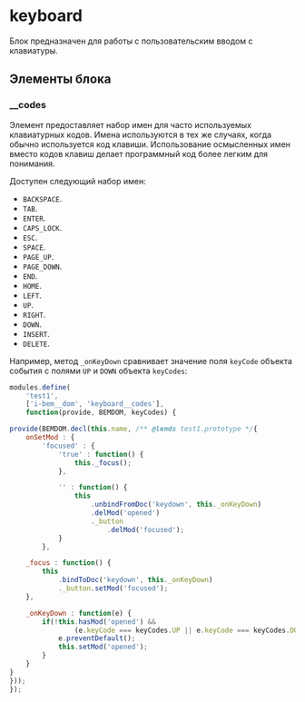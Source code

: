 # keyboard

Блок предназначен для работы с пользовательским вводом с клавиатуры.

## Элементы блока

### __codes

Элемент предоставляет набор имен для часто используемых клавиатурных кодов. Имена используются в тех же случаях, когда обычно используется код клавиши. Использование осмысленных имен вместо кодов клавиш делает программный код более легким для понимания.

Доступен следующий набор имен:

* `BACKSPACE`.
* `TAB`.
* `ENTER`.
* `CAPS_LOCK`.
* `ESC`.
* `SPACE`.
* `PAGE_UP`.
* `PAGE_DOWN`.
* `END`.
* `HOME`.
* `LEFT`.
* `UP`.
* `RIGHT`.
* `DOWN`.
* `INSERT`.
* `DELETE`.

Например, метод `_onKeyDown` сравнивает значение поля `keyCode` объекта события с полями `UP` и `DOWN` объекта `keyCodes`:

```js
modules.define(
    'test1',
    ['i-bem__dom', 'keyboard__codes'],
    function(provide, BEMDOM, keyCodes) {

provide(BEMDOM.decl(this.name, /** @lends test1.prototype */{
    onSetMod : {
        'focused' : {
            'true' : function() {
                this._focus();
            },

            '' : function() {
                this
                    .unbindFromDoc('keydown', this._onKeyDown)
                    .delMod('opened')
                    ._button
                        .delMod('focused');
            }
        },

    _focus : function() {
        this
            .bindToDoc('keydown', this._onKeyDown)
            ._button.setMod('focused');
    },

    _onKeyDown : function(e) {
        if(!this.hasMod('opened') &&
                (e.keyCode === keyCodes.UP || e.keyCode === keyCodes.DOWN) && !e.shiftKey) {
            e.preventDefault();
            this.setMod('opened');
        }
    }
}
}));
});
```
